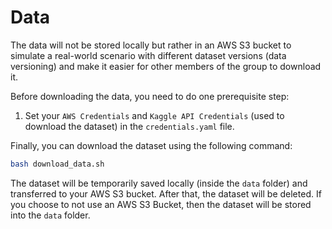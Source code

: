 # Data

The data will not be stored locally but rather in an AWS S3 bucket to simulate a real-world scenario with different dataset versions (data versioning) and make it easier for other members of the group to download it.

Before downloading the data, you need to do one prerequisite step:

1. Set your `AWS Credentials` and `Kaggle API Credentials` (used to download the dataset) in the `credentials.yaml` file.

Finally, you can download the dataset using the following command:

```bash
bash download_data.sh
```

The dataset will be temporarily saved locally (inside the `data` folder) and transferred to your AWS S3 bucket. After that, the dataset will be deleted. If you choose to not use an AWS S3 Bucket, then the dataset will be stored into the `data` folder.
